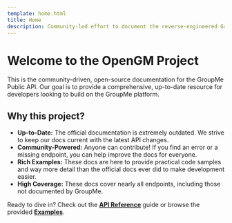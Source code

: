 ```yaml
---
template: home.html
title: Home
description: Community-led effort to document the reverse-engineered GroupMe API.
---
```


# Welcome to the OpenGM Project

This is the community-driven, open-source documentation for the GroupMe Public API. Our goal is to provide a comprehensive, up-to-date resource for developers looking to build on the GroupMe platform.

## Why this project?

- **Up-to-Date:** The official documentation is extremely outdated. We strive to keep our docs current with the latest API changes.
- **Community-Powered:** Anyone can contribute! If you find an error or a missing endpoint, you can help improve the docs for everyone.
- **Rich Examples:** These docs are here to provide practical code samples and way more detail than the official docs ever did to make development easier.
- **High Coverage:** These docs cover nearly all endpoints, including those not documented by GroupMe.
  
Ready to dive in? Check out the [**API Reference**](./api) guide or browse the provided [**Examples**](./examples).
